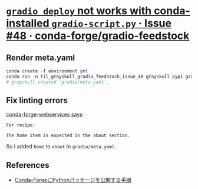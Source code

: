 # [`gradio deploy` not works with conda-installed `gradio-script.py` · Issue #48 · conda-forge/gradio-feedstock](https://github.com/conda-forge/gradio-feedstock/issues/48)

## Render meta.yaml

```powershell
conda create -f environment.yml
conda run -n til_grayskull_gradio_feedstock_issue_48 grayskull pypi gradio
# grayskull created `gradio/meta.yaml`.
```

## Fix linting errors

[conda-forge-webservices says](https://github.com/conda-forge/gradio-feedstock/pull/49)

```
For recipe:

The home item is expected in the about section.
```

So I added `home` to `about` in `gradio/meta.yaml`.

## References

- [Conda-ForgeにPythonパッケージを公開する手順](https://zenn.dev/geb/articles/220520_condaforgepublish)
